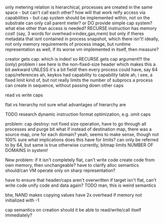 only metering relation is hierarchical, processes are created in the same space - but can't call each other? how will that work
reify access via capabilities - but cap system should be implemented within, not on the substrate
can only call parent meter?
or DO provide simple cap system? what else other than access is needed?
RECURSE instruction has memory cost! (say, 3 words for overhead->index,gas,mem)
but only if theres metadata that isnt contained in process snapshot, which there isn't!
ideally, not only memory requirements of process image, but runtime representation as well, if its worse
vm implemented in itself, then measure?

creator gets cap: which is index!
so RECURSE gets cap argument!!!
the (only) problem i see here is the non-fixed-size header which makes this a bit awkward
UNLESS
it's a bit field!
then every process could have, say 64 caps/references
ah, keykos had capability to capability table
ah, i see, a fixed limit kind of, but not really limits the number of subprocs a process can create in sequence, without passing down other caps

read vs write caps

flat vs hierarchy
not sure what advantages of hierarchy are

TODO research dynamic instruction format optimization, e.g. omit caps

problem: cap destroy: not fixed size operation, have to go through all processes and purge bit
what if instead of destination map, there was a source map, one for each domain? yeah, seems to make sense, though not 100% sure
what implications does this have for limits? can only be referred to by 64, but same is true otherwise
currently, bitmap limits NUMBER OF DOMAINS in system!

New problem: if it isn't completely flat, can't write code
create code from own memory, then unchangeable?
have to clarify alloc semantics
should/can VM operate only on sharp representation?

have to ensure that header/caps aren't overwritten
if target isn't flat, can't write code
unify code and data again?
TODO man, this is weird semantics

btw, NAND makes copying values have 2x overhead if memory not initialized with -1

cap semantics on creation
should it be able to read/write/call itself immediately?
